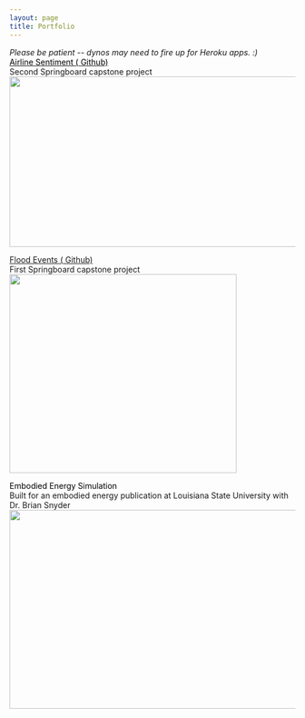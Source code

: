 ```yaml
---
layout: page
title: Portfolio
---
```


<div class="page-subtitle" style="padding-top: 0em;"><i>Please be patient -- dynos may need to fire up for Heroku apps. :)</i></div>
<div class="page">
<a href="https://github.com/jennyrhee/airline-sentiment" target="_blank"><div class="page-subtitle" style="color: black;">Airline Sentiment (<i class="fa fa-github"></i> Github)</div></a>
    <div class="page-body">Second Springboard capstone project</div>
    <a href="https://jenny-airline-sentiment.herokuapp.com/" target="_blank">
        <img src="{{ '/assets/img/airline.png' | prepend: site.baseurl }}" id="airline" height="300px" width="600px">
    </a>
<br>

<a href="https://github.com/jennyrhee/flood-events" target="_blank"><div class="page-subtitle" style="color: black;">Flood Events (<i class="fa fa-github"></i> Github)</div></a>
    <div class="page-body">First Springboard capstone project</div>
    <a href="https://github.com/jennyrhee/flood-events/blob/master/docs/final-report.md" target="_blank">
        <img src="{{ '/assets/img/floods.png' | prepend: site.baseurl }}" id="flood" height="350px" width="400px">
    </a>
<br>

<div class="page-subtitle" style="color: black;">Embodied Energy Simulation</div>
    <div class="page-body">Built for an embodied energy publication at Louisiana State University with Dr. Brian Snyder</div>
    <a href="https://emergy-simulation.herokuapp.com/" target="_blank">
        <img src="{{ '/assets/img/emergy.png' | prepend: site.baseurl }}" id="emergy" height="350px" width="600px">
    </a>
</div>

